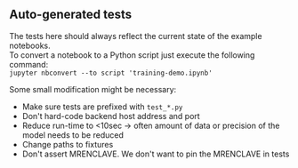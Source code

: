 ## Auto-generated tests

The tests here should always reflect the current state of the example notebooks.  
To convert a notebook to a Python script just execute the following command:  
`jupyter nbconvert --to script 'training-demo.ipynb'`

Some small modification might be necessary:
* Make sure tests are prefixed with `test_*.py`
* Don't hard-code backend host address and port
* Reduce run-time to <10sec -> often amount of data or precision of the model needs to be reduced
* Change paths to fixtures
* Don't assert MRENCLAVE. We don't want to pin the MRENCLAVE in tests
